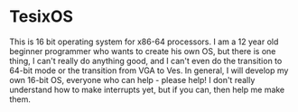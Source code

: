 # TesixOS
This is 16 bit operating system for x86-64 processors.
I am a 12 year old beginner programmer who wants to create his own OS, but there is one thing, I can't really do anything good, and I can't even do the transition to 64-bit mode or the transition from VGA to Ves. In general, I will develop my own 16-bit OS, everyone who can help - please help! I don't really understand how to make interrupts yet, but if you can, then help me make them.
